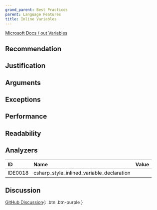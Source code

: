 ```yaml
---
grand_parent: Best Practices
parent: Language Features
title: Inline Variables
---
```


[Microsoft Docs / out Variables](https://docs.microsoft.com/dotnet/csharp/whats-new/csharp-7#out-variables)

## Recommendation

## Justification

## Arguments

## Exceptions

## Performance

## Readability

## Analyzers

| ID | Name | Value
|:-|:-|:-|
| IDE0018 | csharp_style_inlined_variable_declaration | |

## Discussion

[GitHub Discussion](){: .btn .btn-purple }
